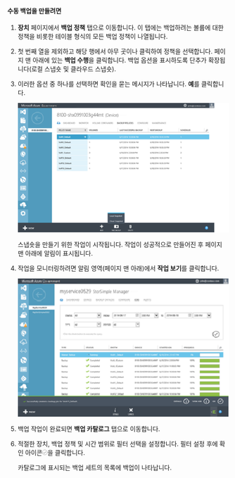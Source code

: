 <!--author=SharS last changed: 9/17/15-->

#### 수동 백업을 만들려면
1. **장치** 페이지에서 **백업 정책** 탭으로 이동합니다. 이 탭에는 백업하려는 볼륨에 대한 정책을 비롯한 테이블 형식의 모든 백업 정책이 나열됩니다.
2. 첫 번째 열을 제외하고 해당 행에서 아무 곳이나 클릭하여 정책을 선택합니다. 페이지 맨 아래에 있는 **백업 수행**을 클릭합니다. 백업 옵션을 표시하도록 단추가 확장됩니다(로컬 스냅숏 및 클라우드 스냅숏).
3. 이러한 옵션 중 하나를 선택하면 확인을 묻는 메시지가 나타납니다. **예**를 클릭합니다.
   
    ![수동 백업1 만들기](./media/storsimple-create-manual-backup-gov/HCS_CreateManualBackup1-gov-include.png)
   
    스냅숏을 만들기 위한 작업이 시작됩니다. 작업이 성공적으로 만들어진 후 페이지 맨 아래에 알림이 표시됩니다.
4. 작업을 모니터링하려면 알림 영역(페이지 맨 아래)에서 **작업 보기**를 클릭합니다.
   
    ![수동 백업2 만들기](./media/storsimple-create-manual-backup-gov/HCS_CreateManualBackup2-gov-include.png)
5. 백업 작업이 완료되면 **백업 카탈로그** 탭으로 이동합니다.
6. 적절한 장치, 백업 정책 및 시간 범위로 필터 선택을 설정합니다. 필터 설정 후에 확인 아이콘![확인 아이콘](./media/storsimple-create-manual-backup/HCS_CheckIcon-include.png)을 클릭합니다.
   
   카탈로그에 표시되는 백업 세트의 목록에 백업이 나타납니다.

<!---HONumber=Oct15_HO3-->